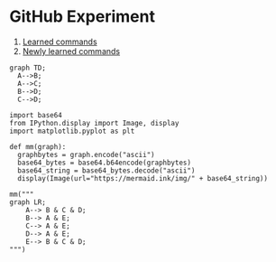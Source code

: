 # GitHub Experiment

1. [Learned commands](#learned-commands)
1. [Newly learned commands](#newly-learned-commands)

```mermaid
graph TD;
  A-->B;
  A-->C;
  B-->D;
  C-->D;
```


```mermaid
import base64
from IPython.display import Image, display
import matplotlib.pyplot as plt

def mm(graph):
  graphbytes = graph.encode("ascii")
  base64_bytes = base64.b64encode(graphbytes)
  base64_string = base64_bytes.decode("ascii")
  display(Image(url="https://mermaid.ink/img/" + base64_string))

mm("""
graph LR;
    A--> B & C & D;
    B--> A & E;
    C--> A & E;
    D--> A & E;
    E--> B & C & D;
""")
```
